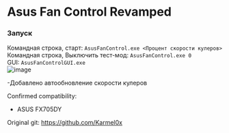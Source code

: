 # Asus Fan Control Revamped

### Запуск
Командная строка, старт: `AsusFanControl.exe <Процент скорости кулеров>`  
Командная строка, Выключить тест-мод: `AsusFanControl.exe 0`  
GUI: `AsusFanControlGUI.exe`  
![image](https://github.com/Dorlander/AsusFanControl-Revamped/assets/61416392/14e661a7-b63f-486a-9000-c276d9a3de74)

-Добавлено автообновление скорости кулеров

Confirmed compatibility: 
- ASUS FX705DY

Original git: https://github.com/Karmel0x
